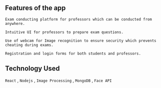 ## Features of the app
`Exam conducting platform for professors which can be conducted from anywhere.`

`Intuitive UI for professors to prepare exam questions.`

`Use of webcam for Image recognition to ensure security which prevents cheating during exams.`

`Registration and login forms for both students and professors.`

## Technology Used
`React` , ` Nodejs ` , `Image Processing` , `MongoDB` , `Face API`
